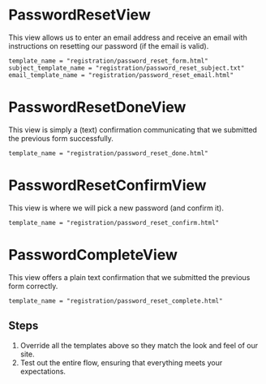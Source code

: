 # PasswordResetView
This view allows us to enter an email address and receive an email
with instructions on resetting our password (if the email is valid).
```
template_name = "registration/password_reset_form.html"
subject_template_name = "registration/password_reset_subject.txt"
email_template_name = "registration/password_reset_email.html"
```

# PasswordResetDoneView
This view is simply a (text) confirmation communicating that
we submitted the previous form successfully.
```
template_name = "registration/password_reset_done.html"
```

# PasswordResetConfirmView
This view is where we will pick a new password (and confirm it).
```
template_name = "registration/password_reset_confirm.html"
```

# PasswordCompleteView
This view offers a plain text confirmation that we submitted the previous form correctly.
```
template_name = "registration/password_reset_complete.html"
```

## Steps
1. Override all the templates above so they match the look and feel of our site.
2. Test out the entire flow, ensuring that everything meets your expectations.